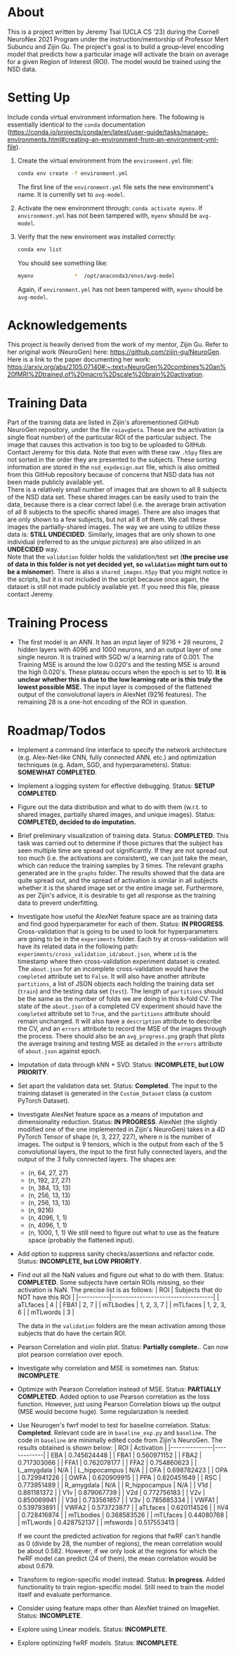 # About
This is a project written by Jeremy Tsai (UCLA CS '23) during the Cornell NeuroNex 2021 Program under the instruction/mentorship of Professor Mert Subuncu and Zijin Gu. The project's goal is to build a group-level encoding model that predicts how a particular image will activate the brain on average for a given Region of Interest (ROI). The model would be trained using the NSD data.  
# Setting Up
Include conda virtual environment information here.
The following is essentially identical to the `conda` documentation (https://conda.io/projects/conda/en/latest/user-guide/tasks/manage-environments.html#creating-an-environment-from-an-environment-yml-file).
1. Create the virtual environment from the `environment.yml` file:
    ```bash
    conda env create -f environment.yml
    ```
    The first line of the `environment.yml` file sets the new environment's name. It is currently set to `avg-model`.  

2. Activate the new environment through: `conda activate myenv`. If `environment.yml` has not been tampered with, `myenv` should be `avg-model`.  

3. Verify that the new enviroment was installed correctly:
    ```bash
    conda env list
    ```
    You should see something like:
    ```bash
    myenv             *  /opt/anaconda3/envs/avg-model
    ```
    Again, if `environment.yml` has not been tampered with, `myenv` should be `avg-model`.
# Acknowledgements
This project is heavily derived from the work of my mentor, Zijin Gu. Refer to her original work (NeuroGen) here: https://github.com/zijin-gu/NeuroGen. Here is a link to the paper documenting her work: https://arxiv.org/abs/2105.07140#:~:text=NeuroGen%20combines%20an%20fMRI%2Dtrained,of%20macro%2Dscale%20brain%20activation.
# Training Data
Part of the training data are listed in Zijin's aforementioned GitHub NeuroGen repository, under the file `roiavgbeta`. These are the activation (a single float number) of the particular ROI of the particular subject. The image that causes this activation is too big to be uploaded to GitHub. Contact Jeremy for this data. Note that even with these raw `.h5py` files are not sorted in the order they are presented to the subjects. These sorting information are stored in the `nsd_expdesign.mat` file, which is also omitted from this GitHub repository because of concerns that NSD data has not been made publicly available yet.  
There is a relatively small number of images that are shown to all 8 subjects of the NSD data set. These shared images can be easily used to train the data, because there is a clear correct label (i.e. the average brain activation of all 8 subjects to the specific shared image). There are also images that are only shown to a few subjects, but not all 8 of them. We call these images the partially-shared images. The way we are using to utilize these data is: **STILL UNDECIDED**. Similarly, images that are only shown to one individual (referred to as the _unique pictures_) are also utilized in an **UNDECIDED** way.  
Note that the `validation` folder holds the validation/test set (**the precise use of data in this folder is not yet decided yet, so `validation` might turn out to be a misnomer**). There is also a `shared_images.h5py` that you might notice in the scripts, but it is not included in the script because once again, the dataset is still not made publicly available yet. If you need this file, please contact Jeremy.  
# Training Process
- The first model is an ANN. It has an input layer of 9216 + 28 neurons, 2 hidden layers with 4096 and 1000 neurons, and an output layer of one single neuron. It is trained with SGD w/ a learning rate of 0.001. The Training MSE is around the low 0.020's and the testing MSE is around the high 0.020's. These plateau occurs when the epoch is set to 10. **It is unclear whether this is due to the low learning rate or is this truly the lowest possible MSE.** The input layer is composed of the flattened output of the convolutional layers in AlexNet (9216 features). The remaining 28 is a one-hot encoding of the ROI in question.
# Roadmap/Todos
- Implement a command line interface to specify the network architecture (e.g. Alex-Net-like CNN, fully connected ANN, etc.) and optimization techniques (e.g. Adam, SGD, and hyperparameters). Status: **SOMEWHAT COMPLETED**.
- Implement a logging system for effective debugging. Status: **SETUP COMPLETED**.
- Figure out the data distribution and what to do with them (w.r.t. to shared images, partially shared images, and unique images). Status: **COMPLETED, decided to do imputation.**
- Brief preliminary visualization of training data. Status: **COMPLETED**. This task was carried out to determine if those pictures that the subject has seen multiple time are spread out significantly. If they are not spread out too much (i.e. the activations are consistent), we can just take the mean, which can reduce the training samples by 3 times. The relevant graphs generated are in the `graphs` folder. The results showed that the data are quite spread out, and the spread of activation is similar in all subjects whether it is the shared image set or the entire image set. Furthermore, as per Zijin's advice, it is desirable to get all response as the training data to prevent underfitting.
- Investigate how useful the AlexNet feature space are as training data and find good hyperparameter for each of them. Status: **IN PROGRESS**. Cross-validation that is going to be used to look for hyperparameters are going to be in the `experiments` folder. Each try at cross-validation will have its related data in the following path: `experiments/cross_validation_id/about.json`, where `id` is the timestamp where then cross-validation experiment dataset is created. The `about.json` for an incomplete cross-validation would have the `completed` attribute set to `False`. It will also have another attribute `partitions`, a list of JSON objects each holding the training data set (`train`) and the testing data set (`test`). The length of `partitions` should be the same as the number of folds we are doing in this k-fold CV. The state of the `about.json` of a completed CV experiment should have the `completed` attribute set to `True`, and the `partitions` attribute should remain unchanged. It will also have a `description` attribute to describe the CV, and an `errors` attribute to record the MSE of the images through the process. There should also be an `avg_progress.png` graph that plots the average training and testing MSE as detailed in the `errors` attribute of `about.json` against epoch.
- Imputation of data through kNN + SVD. Status: **INCOMPLETE, but LOW PRIORITY**.
- Set apart the validation data set. Status: **Completed**. The input to the training dataset is generated in the `Custom_Dataset` class (a custom PyTorch Dataset).
- Investigate AlexNet feature space as a means of imputation and dimensionality reduction. Status: **IN PROGRESS**. AlexNet (the slightly modified one of the one implemented in Zijin's NeuroGen) takes in a 4D PyTorch Tensor of shape (n, 3, 227, 227), where n is the number of images. The output is 9 tensors, which is the output from each of the 5 convolutional layers, the input to the first fully connected layers, and the output of the 3 fully connected layers. The shapes are:
    * (n, 64, 27, 27)
    * (n, 192, 27, 27)
    * (n, 384, 13, 13)
    * (n, 256, 13, 13)
    * (n, 256, 13, 13)
    * (n, 9216)
    * (n, 4096, 1, 1)
    * (n, 4096, 1, 1)
    * (n, 1000, 1, 1)
    We still need to figure out what to use as the feature space (probably the flattened input).
- Add option to suppress sanity checks/assertions and refactor code. Status: **INCOMPLETE, but LOW PRIORITY**.
- Find out all the NaN values and figure out what to do with them. Status: **COMPLETED**. Some subjects have certain ROIs missing, so their activation is NaN. The precise list is as follows:
    | ROI       | Subjects that do NOT have this ROI |
    |-----------|------------------------------------|
    | aTLfaces  | 4                                  |
    | FBA1      | 2, 7                               |
    | mTLbodies | 1, 2, 3, 7                         |
    | mTLfaces  | 1, 2, 3, 6                         |
    | mTLwords  | 3                                  |
    
    The data in the `validation` folders are the mean activation among those subjects that do have the certain ROI.  
- Pearson Correlation and violin plot. Status: **Partially complete.**. Can now plot pearson correlation over epoch.
- Investigate why correlation and MSE is sometimes nan. Status: **INCOMPLETE**.  
- Optimize with Pearson Correlation instead of MSE. Status: **PARTIALLY COMPLETED**. Added option to use Pearson correlation as the loss function. However, just using Pearson Correlation blows up the output (MSE would become huge). Some regularization is needed.  
- Use Neurogen's fwrf model to test for baseline correlation. Status: **Completed**. Relevant code are in `baseline_exp.py` and `baseline`. The code in `baseline` are minimally edited code from Zijin's NeuroGen. The results obtained is shown below:
    | ROI           | Activation  |
    |---------------|-------------|
    | EBA           | 0.745624448 |
    | FBA1          | 0.560971152 |
    | FBA2          | 0.717303066 |
    | FFA1          | 0.762078177 |
    | FFA2          | 0.754860623 |
    | L_amygdala    | N/A         |
    | L_hippocampus | N/A         |
    | OFA           | 0.698782423 |
    | OPA           | 0.729941226 |
    | OWFA          | 0.620909915 |
    | PPA           | 0.820451649 |
    | RSC           | 0.773951489 |
    | R_amygdala    | N/A         |
    | R_hippocampus | N/A         |
    | V1d           | 0.861181372 |
    | V1v           | 0.879067739 |
    | V2d           | 0.772756183 |
    | V2v           | 0.850069941 |
    | V3d           | 0.733561857 |
    | V3v           | 0.785885334 |
    | VWFA1         | 0.539793891 |
    | VWFA2         | 0.573723877 |
    | aTLfaces      | 0.620114526 |
    | hV4           | 0.728416874 |
    | mTLbodies     | 0.368583526 |
    | mTLfaces      |  0.44080768 |
    | mTLwords      | 0.428752137 |
    | mfswords      | 0.517553413 |

    If we count the predicted activation for regions that fwRF can't handle as 0 (divide by 28, the number of regions), the mean correlation would be about 0.582. However, if we only look at the regions for which the fwRF model can predict (24 of them), the mean correlation would be about 0.679.  

- Transform to region-specific model instead. Status: **In progress**. Added functionality to train region-specific model. Still need to train the model itself and evaluate performance.
- Consider using feature maps other than AlexNet trained on ImageNet. Status: **INCOMPLETE**.
- Explore using Linear models. Status: **INCOMPLETE**.
- Explore optimizing fwRF models. Status: **INCOMPLETE**.